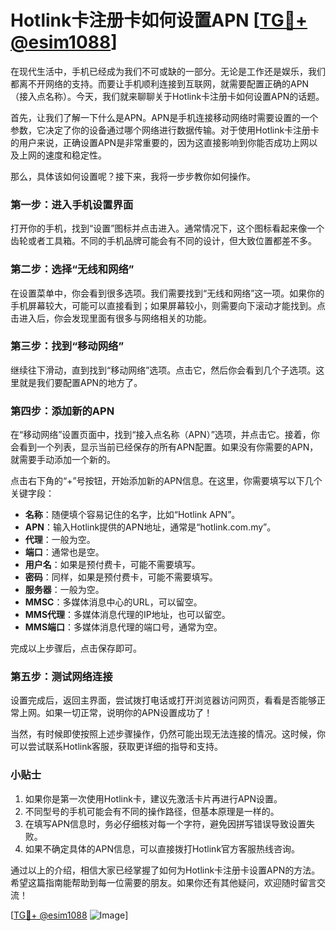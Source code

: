 # Hotlink卡注册卡如何设置APN [[TG💪+ @esim1088](https://t.me/s/esim1088)]

在现代生活中，手机已经成为我们不可或缺的一部分。无论是工作还是娱乐，我们都离不开网络的支持。而要让手机顺利连接到互联网，就需要配置正确的APN（接入点名称）。今天，我们就来聊聊关于Hotlink卡注册卡如何设置APN的话题。

首先，让我们了解一下什么是APN。APN是手机连接移动网络时需要设置的一个参数，它决定了你的设备通过哪个网络进行数据传输。对于使用Hotlink卡注册卡的用户来说，正确设置APN是非常重要的，因为这直接影响到你能否成功上网以及上网的速度和稳定性。

那么，具体该如何设置呢？接下来，我将一步步教你如何操作。

### 第一步：进入手机设置界面

打开你的手机，找到“设置”图标并点击进入。通常情况下，这个图标看起来像一个齿轮或者工具箱。不同的手机品牌可能会有不同的设计，但大致位置都差不多。

### 第二步：选择“无线和网络”

在设置菜单中，你会看到很多选项。我们需要找到“无线和网络”这一项。如果你的手机屏幕较大，可能可以直接看到；如果屏幕较小，则需要向下滚动才能找到。点击进入后，你会发现里面有很多与网络相关的功能。

### 第三步：找到“移动网络”

继续往下滑动，直到找到“移动网络”选项。点击它，然后你会看到几个子选项。这里就是我们要配置APN的地方了。

### 第四步：添加新的APN

在“移动网络”设置页面中，找到“接入点名称（APN）”选项，并点击它。接着，你会看到一个列表，显示当前已经保存的所有APN配置。如果没有你需要的APN，就需要手动添加一个新的。

点击右下角的“+”号按钮，开始添加新的APN信息。在这里，你需要填写以下几个关键字段：

- **名称**：随便填个容易记住的名字，比如“Hotlink APN”。
- **APN**：输入Hotlink提供的APN地址，通常是“hotlink.com.my”。
- **代理**：一般为空。
- **端口**：通常也是空。
- **用户名**：如果是预付费卡，可能不需要填写。
- **密码**：同样，如果是预付费卡，可能不需要填写。
- **服务器**：一般为空。
- **MMSC**：多媒体消息中心的URL，可以留空。
- **MMS代理**：多媒体消息代理的IP地址，也可以留空。
- **MMS端口**：多媒体消息代理的端口号，通常为空。

完成以上步骤后，点击保存即可。

### 第五步：测试网络连接

设置完成后，返回主界面，尝试拨打电话或打开浏览器访问网页，看看是否能够正常上网。如果一切正常，说明你的APN设置成功了！

当然，有时候即使按照上述步骤操作，仍然可能出现无法连接的情况。这时候，你可以尝试联系Hotlink客服，获取更详细的指导和支持。

### 小贴士

1. 如果你是第一次使用Hotlink卡，建议先激活卡片再进行APN设置。
2. 不同型号的手机可能会有不同的操作路径，但基本原理是一样的。
3. 在填写APN信息时，务必仔细核对每一个字符，避免因拼写错误导致设置失败。
4. 如果不确定具体的APN信息，可以直接拨打Hotlink官方客服热线咨询。

通过以上的介绍，相信大家已经掌握了如何为Hotlink卡注册卡设置APN的方法。希望这篇指南能帮助到每一位需要的朋友。如果你还有其他疑问，欢迎随时留言交流！

[[TG💪+ @esim1088](https://t.me/s/esim1088) ![Image](https://i.postimg.cc/4NQfJmqS/Snipaste-2025-05-13-00-14-12.png)]